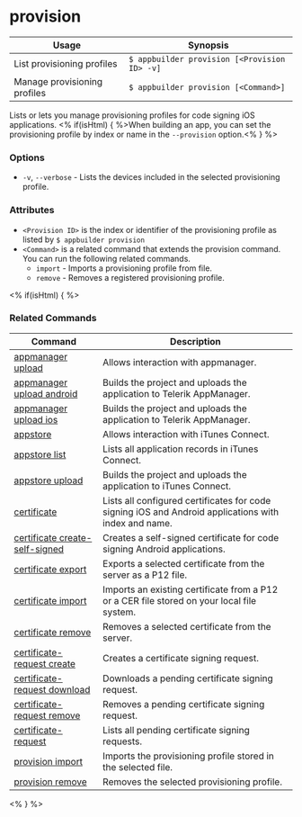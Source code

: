 provision
==========

Usage | Synopsis
------|-------
List provisioning profiles | `$ appbuilder provision [<Provision ID> -v]`
Manage provisioning profiles | `$ appbuilder provision [<Command>] `

Lists or lets you manage provisioning profiles for code signing iOS applications. <% if(isHtml) { %>When building an app, you can set the provisioning profile by index or name in the `--provision` option.<% } %> 

### Options
* `-v`, `--verbose` - Lists the devices included in the selected provisioning profile.

### Attributes
* `<Provision ID>` is the index or identifier of the provisioning profile as listed by `$ appbuilder provision`
* `<Command>` is a related command that extends the provision command. You can run the following related commands.
	* `import` - Imports a provisioning profile from file.
	* `remove` - Removes a registered provisioning profile.

<% if(isHtml) { %>
### Related Commands

Command | Description
----------|----------
[appmanager upload](appmanager.html) | Allows interaction with appmanager.
[appmanager upload android](appmanager-upload-android.html) | Builds the project and uploads the application to Telerik AppManager.
[appmanager upload ios](appmanager-upload-ios.html) | Builds the project and uploads the application to Telerik AppManager.
[appstore](appstore.html) | Allows interaction with iTunes Connect.
[appstore list](appstore-list.html) | Lists all application records in iTunes Connect.
[appstore upload](appstore-upload.html) | Builds the project and uploads the application to iTunes Connect.
[certificate](certificate.html) | Lists all configured certificates for code signing iOS and Android applications with index and name.
[certificate create-self-signed](certificate-create-self-signed.html) | Creates a self-signed certificate for code signing Android applications.
[certificate export](certificate-export.html) | Exports a selected certificate from the server as a P12 file.
[certificate import](certificate-import.html) | Imports an existing certificate from a P12 or a CER file stored on your local file system.
[certificate remove](certificate-remove.html) | Removes a selected certificate from the server.
[certificate-request create](certificate-request-create.html) | Creates a certificate signing request.
[certificate-request download](certificate-request-download.html) | Downloads a pending certificate signing request.
[certificate-request remove](certificate-request-remove.html) | Removes a pending certificate signing request.
[certificate-request](certificate-request.html) | Lists all pending certificate signing requests.
[provision import](provision-import.html) | Imports the provisioning profile stored in the selected file.
[provision remove](provision-remove.html) | Removes the selected provisioning profile.
<% } %>